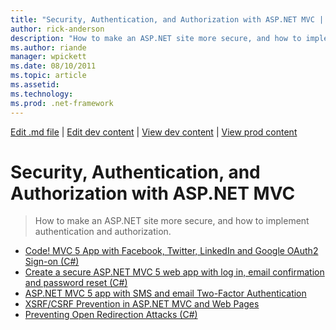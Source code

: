```yaml
---
title: "Security, Authentication, and Authorization with ASP.NET MVC | Microsoft Docs"
author: rick-anderson
description: "How to make an ASP.NET site more secure, and how to implement authentication and authorization."
ms.author: riande
manager: wpickett
ms.date: 08/10/2011
ms.topic: article
ms.assetid: 
ms.technology: 
ms.prod: .net-framework
---
```

[Edit .md file](C:\Projects\msc\dev\Msc.Www\Web.ASP\App_Data\github\mvc\overview\index.md) | [Edit dev content](http://www.aspdev.net/umbraco#/content/content/edit/13230) | [View dev content](http://docs.aspdev.net/tutorials/mvc/overview/security/index.html) | [View prod content](http://www.asp.net/mvc/overview/security)

Security, Authentication, and Authorization with ASP.NET MVC
====================
> How to make an ASP.NET site more secure, and how to implement authentication and authorization.


- [Code! MVC 5 App with Facebook, Twitter, LinkedIn and Google OAuth2 Sign-on (C#)](create-an-aspnet-mvc-5-app-with-facebook-and-google-oauth2-and-openid-sign-on.md)
- [Create a secure ASP.NET MVC 5 web app with log in, email confirmation and password reset (C#)](create-an-aspnet-mvc-5-web-app-with-email-confirmation-and-password-reset.md)
- [ASP.NET MVC 5 app with SMS and email Two-Factor Authentication](aspnet-mvc-5-app-with-sms-and-email-two-factor-authentication.md)
- [XSRF/CSRF Prevention in ASP.NET MVC and Web Pages](xsrfcsrf-prevention-in-aspnet-mvc-and-web-pages.md)
- [Preventing Open Redirection Attacks (C#)](preventing-open-redirection-attacks.md)